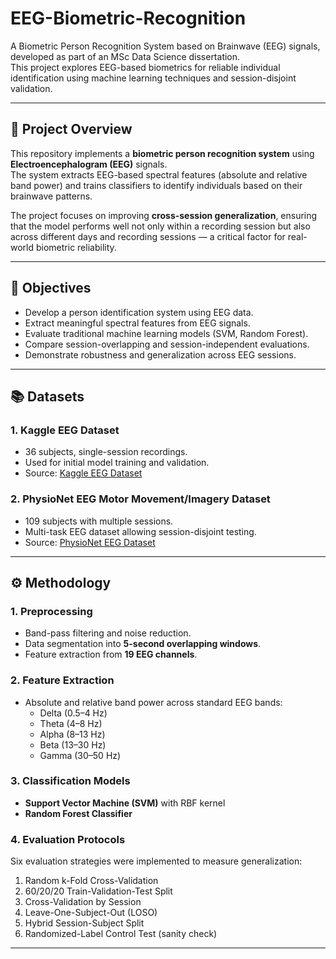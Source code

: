 # EEG-Biometric-Recognition
A Biometric Person Recognition System based on Brainwave (EEG) signals, developed as part of an MSc Data Science dissertation.  
This project explores EEG-based biometrics for reliable individual identification using machine learning techniques and session-disjoint validation.

---

## 🧩 Project Overview
This repository implements a **biometric person recognition system** using **Electroencephalogram (EEG)** signals.  
The system extracts EEG-based spectral features (absolute and relative band power) and trains classifiers to identify individuals based on their brainwave patterns.

The project focuses on improving **cross-session generalization**, ensuring that the model performs well not only within a recording session but also across different days and recording sessions — a critical factor for real-world biometric reliability.

---

## 🎯 Objectives
- Develop a person identification system using EEG data.  
- Extract meaningful spectral features from EEG signals.  
- Evaluate traditional machine learning models (SVM, Random Forest).  
- Compare session-overlapping and session-independent evaluations.  
- Demonstrate robustness and generalization across EEG sessions.

---

## 📚 Datasets
### 1. **Kaggle EEG Dataset**
- 36 subjects, single-session recordings.
- Used for initial model training and validation.
- Source: [Kaggle EEG Dataset](https://www.kaggle.com/)

### 2. **PhysioNet EEG Motor Movement/Imagery Dataset**
- 109 subjects with multiple sessions.
- Multi-task EEG dataset allowing session-disjoint testing.
- Source: [PhysioNet EEG Dataset](https://physionet.org/content/eegmmidb/1.0.0/)

---

## ⚙️ Methodology

### 1. **Preprocessing**
- Band-pass filtering and noise reduction.
- Data segmentation into **5-second overlapping windows**.
- Feature extraction from **19 EEG channels**.

### 2. **Feature Extraction**
- Absolute and relative band power across standard EEG bands:
  - Delta (0.5–4 Hz)
  - Theta (4–8 Hz)
  - Alpha (8–13 Hz)
  - Beta (13–30 Hz)
  - Gamma (30–50 Hz)

### 3. **Classification Models**
- **Support Vector Machine (SVM)** with RBF kernel  
- **Random Forest Classifier**

### 4. **Evaluation Protocols**
Six evaluation strategies were implemented to measure generalization:
1. Random k-Fold Cross-Validation  
2. 60/20/20 Train-Validation-Test Split  
3. Cross-Validation by Session  
4. Leave-One-Subject-Out (LOSO)  
5. Hybrid Session-Subject Split  
6. Randomized-Label Control Test (sanity check)

---
